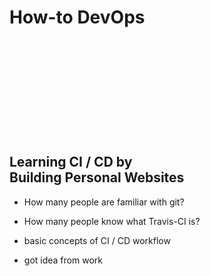 <!-- .slide: data-background-image="img/welcome.png" data-background-size="contain" data-background-position="center" data-background-transition="fade" -->

# How-to DevOps

<section>

<div style="height:11em; display:block"> </div>

## Learning CI / CD by<br />Building Personal Websites

<aside class="notes">

* How many people are familiar with git?
* How many people know what Travis-CI is?

* basic concepts of CI / CD workflow
* got idea from work

</aside>
</section>
<!-- -->

